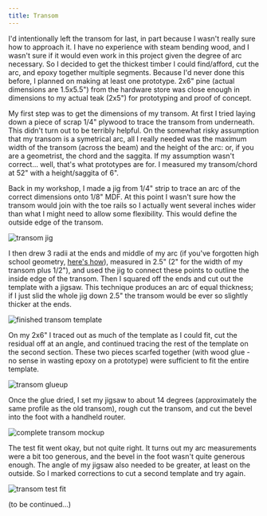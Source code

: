 ```yaml
---
title: Transom
---
```


I'd intentionally left the transom for last, in part because I wasn't really sure how
to approach it. I have no experience with steam bending wood, and I wasn't sure if it
would even work in this project given the degree of arc necessary. So I decided to get the
thickest timber I could find/afford, cut the arc, and epoxy together multiple segments.
Because I'd never done this before, I planned on making at least one prototype. 2x6" pine
(actual dimensions are 1.5x5.5") from the hardware store was close enough in dimensions
to my actual teak (2x5") for prototyping and proof of concept.

My first step was to get the dimensions of my transom. At first I tried laying down a
piece of scrap 1/4" plywood to trace the transom from underneath. This didn't turn out
to be terribly helpful. On the somewhat risky assumption that my transom is a symetrical
arc, all I really needed was the maximum width of the transom (across
the beam) and the height of the arc: or, if you are a geometrist, the chord and the saggita.
If my assumption wasn't correct... well, that's what
prototypes are for. I measured my transom/chord at 52" with a height/saggita of 6".

Back in my workshop, I made a jig from 1/4" strip to trace an arc of the correct dimensions
onto 1/8" MDF. At this point I wasn't sure how the transom would join with the toe rails
so I actually went several inches wider than what I might need to allow some flexibility.
This would define the outside edge of the transom.


![transom jig](images/transom-jig-web.jpg "Transom jig")

I then drew 3 radii at the ends and middle of my arc (if you've forgotten high school
geometry, [here's how](https://www.mathopenref.com/constcirclecenter.html)),
measured in 2.5" (2" for the width of my transom plus 1/2"), and used the jig to connect
these points to outline the inside edge of the transom. Then I squared off the ends and
cut out the template with a jigsaw. This technique produces an arc of equal thickness; if I just
slid the whole jig down 2.5" the transom would be ever so slightly thicker at the ends.

![finished transom template](images/transom-template-web.jpg "Finished transom template cut from 1/8-inch MDF")

On my 2x6" I traced out as much of the template as I could fit, cut the residual off at
an angle, and
continued tracing the rest of the template on the second section. These two pieces scarfed
together (with wood glue - no sense in wasting epoxy on a prototype) were sufficient to
fit the entire template.


![transom glueup](images/transom-mock-glueup-web.jpg "Two segments of the 2x6 scarfed together. That wedge at the bottom is just there to help stabilize the clamps")

Once the glue dried, I set my jigsaw to about 14 degrees (approximately the same profile as the 
old transom), rough cut the transom, and cut the bevel into the foot with a handheld router.

![complete transom mockup](images/transom-first-mock-web.jpg "Mock transom with bottom bevel and a 14-degree angled profile")

The test fit went okay, but not quite right. It turns out my arc measurements were a bit too generous,
and the bevel in the foot wasn't quite generous enough. The angle of my jigsaw also needed to be
greater, at least on the outside. So I marked corrections to cut a second template and try again.

![transom test fit](images/transom-first-mock-fit-web.jpg "Test fit of mock transom")

(to be continued...)